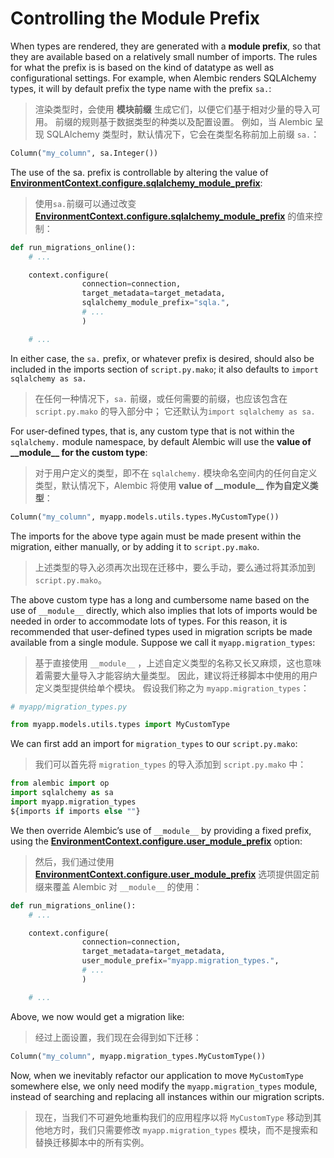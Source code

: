 # Controlling the Module Prefix

[EnvironmentContext.configure.sqlalchemy_module_prefix]: ../en/api/runtime.html#alembic.runtime.environment.EnvironmentContext.configure.params.sqlalchemy_module_prefix
[EnvironmentContext.configure.user_module_prefix]: ../en/api/runtime.html#alembic.runtime.environment.EnvironmentContext.configure.params.user_module_prefix

When types are rendered, they are generated with a **module prefix**, so that they are available based on a relatively small number of imports. The rules for what the prefix is is based on the kind of datatype as well as configurational settings. For example, when Alembic renders SQLAlchemy types, it will by default prefix the type name with the prefix `sa.`:

> 渲染类型时，会使用 **模块前缀** 生成它们，以便它们基于相对少量的导入可用。 前缀的规则基于数据类型的种类以及配置设置。 例如，当 Alembic 呈现 SQLAlchemy 类型时，默认情况下，它会在类型名称前加上前缀 `sa.`：

```python
Column("my_column", sa.Integer())
```

The use of the sa. prefix is controllable by altering the value of **[EnvironmentContext.configure.sqlalchemy_module_prefix]**:

> 使用`sa.`前缀可以通过改变 **[EnvironmentContext.configure.sqlalchemy_module_prefix]** 的值来控制：

```python
def run_migrations_online():
    # ...

    context.configure(
                connection=connection,
                target_metadata=target_metadata,
                sqlalchemy_module_prefix="sqla.",
                # ...
                )

    # ...
```

In either case, the `sa.` prefix, or whatever prefix is desired, should also be included in the imports section of `script.py.mako`; it also defaults to `import sqlalchemy as sa.`

> 在任何一种情况下，`sa.` 前缀，或任何需要的前缀，也应该包含在 `script.py.mako` 的导入部分中； 它还默认为`import sqlalchemy as sa.`

For user-defined types, that is, any custom type that is not within the `sqlalchemy.` module namespace, by default Alembic will use the **value of \_\_module\_\_ for the custom type**:

> 对于用户定义的类型，即不在 `sqlalchemy.` 模块命名空间内的任何自定义类型，默认情况下，Alembic 将使用 **value of \_\_module\_\_ 作为自定义类型**：

```python
Column("my_column", myapp.models.utils.types.MyCustomType())
```

The imports for the above type again must be made present within the migration, either manually, or by adding it to `script.py.mako`.

> 上述类型的导入必须再次出现在迁移中，要么手动，要么通过将其添加到 `script.py.mako`。

The above custom type has a long and cumbersome name based on the use of `__module__` directly, which also implies that lots of imports would be needed in order to accommodate lots of types. For this reason, it is recommended that user-defined types used in migration scripts be made available from a single module. Suppose we call it `myapp.migration_types`:

> 基于直接使用 `__module__` ，上述自定义类型的名称又长又麻烦，这也意味着需要大量导入才能容纳大量类型。 因此，建议将迁移脚本中使用的用户定义类型提供给单个模块。 假设我们称之为 `myapp.migration_types`：

```python
# myapp/migration_types.py

from myapp.models.utils.types import MyCustomType
```

We can first add an import for `migration_types` to our `script.py.mako`:

> 我们可以首先将 `migration_types` 的导入添加到 `script.py.mako` 中：

```python
from alembic import op
import sqlalchemy as sa
import myapp.migration_types
${imports if imports else ""}
```

We then override Alembic’s use of `__module__` by providing a fixed prefix, using the **[EnvironmentContext.configure.user_module_prefix]** option:

> 然后，我们通过使用 **[EnvironmentContext.configure.user_module_prefix]** 选项提供固定前缀来覆盖 Alembic 对 `__module__` 的使用：

```python
def run_migrations_online():
    # ...

    context.configure(
                connection=connection,
                target_metadata=target_metadata,
                user_module_prefix="myapp.migration_types.",
                # ...
                )

    # ...
```

Above, we now would get a migration like:

> 经过上面设置，我们现在会得到如下迁移：

```python
Column("my_column", myapp.migration_types.MyCustomType())
```

Now, when we inevitably refactor our application to move `MyCustomType` somewhere else, we only need modify the `myapp.migration_types` module, instead of searching and replacing all instances within our migration scripts.

> 现在，当我们不可避免地重构我们的应用程序以将 `MyCustomType` 移动到其他地方时，我们只需要修改 `myapp.migration_types` 模块，而不是搜索和替换迁移脚本中的所有实例。
